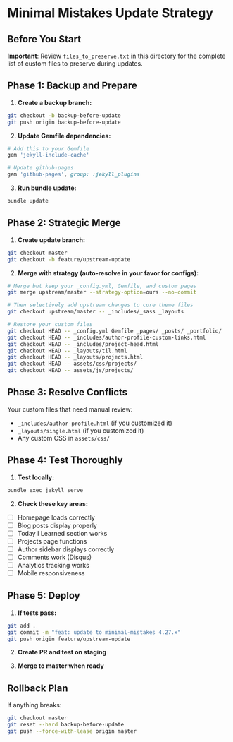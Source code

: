 # Minimal Mistakes Update Strategy

## Before You Start

**Important**: Review `files_to_preserve.txt` in this directory for the complete list of custom files to preserve during updates.

## Phase 1: Backup and Prepare

1. **Create a backup branch:**
```bash
git checkout -b backup-before-update
git push origin backup-before-update
```

2. **Update Gemfile dependencies:**
```ruby
# Add this to your Gemfile
gem 'jekyll-include-cache'

# Update github-pages
gem 'github-pages', group: :jekyll_plugins
```

3. **Run bundle update:**
```bash
bundle update
```

## Phase 2: Strategic Merge

1. **Create update branch:**
```bash
git checkout master
git checkout -b feature/upstream-update
```

2. **Merge with strategy (auto-resolve in your favor for configs):**
```bash
# Merge but keep your _config.yml, Gemfile, and custom pages
git merge upstream/master --strategy-option=ours --no-commit

# Then selectively add upstream changes to core theme files
git checkout upstream/master -- _includes/_sass _layouts

# Restore your custom files
git checkout HEAD -- _config.yml Gemfile _pages/ _posts/ _portfolio/
git checkout HEAD -- _includes/author-profile-custom-links.html
git checkout HEAD -- _includes/project-head.html  
git checkout HEAD -- _layouts/til.html
git checkout HEAD -- _layouts/projects.html
git checkout HEAD -- assets/css/projects/
git checkout HEAD -- assets/js/projects/
```

## Phase 3: Resolve Conflicts

Your custom files that need manual review:
- `_includes/author-profile.html` (if you customized it)
- `_layouts/single.html` (if you customized it)
- Any custom CSS in `assets/css/`

## Phase 4: Test Thoroughly

1. **Test locally:**
```bash
bundle exec jekyll serve
```

2. **Check these key areas:**
- [ ] Homepage loads correctly
- [ ] Blog posts display properly
- [ ] Today I Learned section works
- [ ] Projects page functions
- [ ] Author sidebar displays correctly
- [ ] Comments work (Disqus)
- [ ] Analytics tracking works
- [ ] Mobile responsiveness

## Phase 5: Deploy

1. **If tests pass:**
```bash
git add .
git commit -m "feat: update to minimal-mistakes 4.27.x"
git push origin feature/upstream-update
```

2. **Create PR and test on staging**

3. **Merge to master when ready**

## Rollback Plan

If anything breaks:
```bash
git checkout master
git reset --hard backup-before-update
git push --force-with-lease origin master
```

